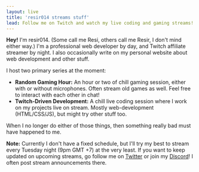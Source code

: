 ```yaml
---
layout: live
title: 'resir014 streams stuff'
lead: Follow me on Twitch and watch my live coding and gaming streams!
---
```


**Hey!** I'm resir014. (Some call me Resi, others call me Resir, I don't mind either way.) I'm a professional web developer by day, and Twitch affiliate streamer by night. I also occasionally write on my personal website about web development and other stuff.

I host two primary series at the moment:

- **Random Gaming Hour:** An hour or two of chill gaming session, either with or without microphones. Often stream old games as well. Feel free to interact with each other in chat!
- **Twitch-Driven Development:** A chill live coding session where I work on my projects live on stream. Mostly web-development (HTML/CSS/JS), but might try other stuff too.

When I no longer do either of those things, then something really bad must have happened to me.

**Note:** Currently I don't have a fixed schedule, but I'll try my best to stream every Tuesday night (9pm GMT +7) at the very least. If you want to keep updated on upcoming streams, go follow me on [Twitter](https://twitter.com/resir014) or join my [Discord](https://discord.gg/ws3P4wf)! I often post stream announcements there.
